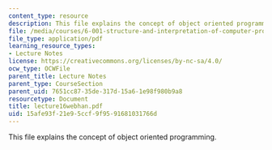 ```yaml
---
content_type: resource
description: This file explains the concept of object oriented programming.
file: /media/courses/6-001-structure-and-interpretation-of-computer-programs-spring-2005/15afe93f21e95ccf9f9591681031766d_lecture16webhan.pdf
file_type: application/pdf
learning_resource_types:
- Lecture Notes
license: https://creativecommons.org/licenses/by-nc-sa/4.0/
ocw_type: OCWFile
parent_title: Lecture Notes
parent_type: CourseSection
parent_uid: 7651cc87-35de-317d-15a6-1e98f980b9a8
resourcetype: Document
title: lecture16webhan.pdf
uid: 15afe93f-21e9-5ccf-9f95-91681031766d
---
```

This file explains the concept of object oriented programming.